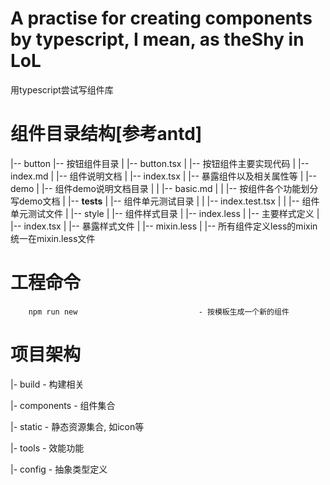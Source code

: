 # A practise for creating components by typescript, I mean, as theShy in LoL
 
 用typescript尝试写组件库


# 组件目录结构[参考antd]

|-- button                                 |-- 按钮组件目录
   |   |-- button.tsx                         |   |-- 按钮组件主要实现代码
   |   |-- index.md                           |   |-- 组件说明文档
   |   |-- index.tsx                          |   |-- 暴露组件以及相关属性等
   |   |-- demo                               |   |-- 组件demo说明文档目录
   |   |   |-- basic.md                       |   |   |-- 按组件各个功能划分写demo文档
   |   |-- __tests__                          |   |-- 组件单元测试目录
   |   |   |-- index.test.tsx                 |   |   |-- 组件单元测试文件
   |   |-- style                              |   |-- 组件样式目录
   |       |-- index.less                     |       |-- 主要样式定义
   |       |-- index.tsx                      |       |-- 暴露样式文件
   |       |-- mixin.less                     |       |-- 所有组件定义less的mixin统一在mixin.less文件


# 工程命令
```
    npm run new                           - 按模板生成一个新的组件

```



# 项目架构

|- build               - 构建相关
    
|- components          - 组件集合

|- static              - 静态资源集合, 如icon等

|- tools               - 效能功能

|- config              - 抽象类型定义